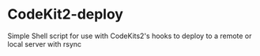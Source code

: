 CodeKit2-deploy
===============

Simple Shell script for use with CodeKits2's hooks to deploy to a remote or local server with rsync
